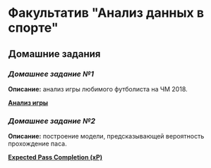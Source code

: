 # **Факультатив "Анализ данных в спорте"**
## **Домашние задания**

### ***Домашнее задание №1***
**Описание:** анализ игры любимого футболиста на ЧМ 2018.

[**Анализ игры**](https://github.com/adarunova/Football-Data-Analysis/tree/main/HW1)


### ***Домашнее задание №2***
**Описание:** построение модели, предсказывающей вероятность прохождение паса.

[**Expected Pass Completion (xP)**](https://github.com/adarunova/Football-Data-Analysis/blob/main/HW2/)
